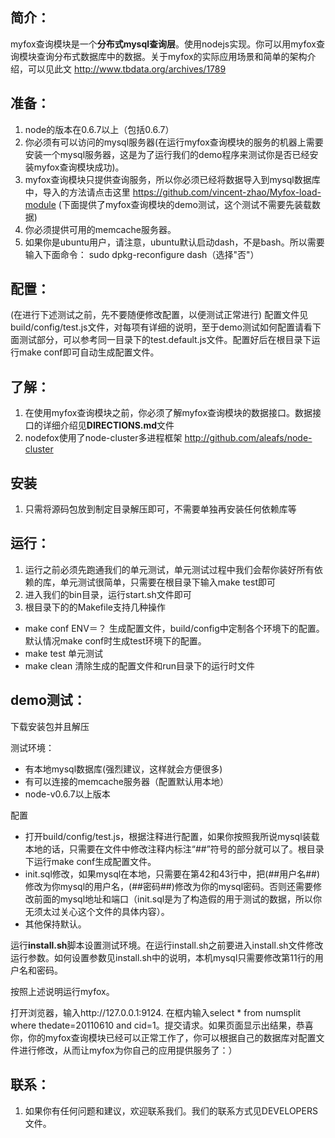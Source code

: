 ## 简介：

myfox查询模块是一个**分布式mysql查询层**。使用nodejs实现。你可以用myfox查询模块查询分布式数据库中的数据。关于myfox的实际应用场景和简单的架构介绍，可以见此文 http://www.tbdata.org/archives/1789

## 准备：
1. node的版本在0.6.7以上（包括0.6.7）
2. 你必须有可以访问的mysql服务器(在运行myfox查询模块的服务的机器上需要安装一个mysql服务器，这是为了运行我们的demo程序来测试你是否已经安装myfox查询模块成功)。
3. myfox查询模块只提供查询服务，所以你必须已经将数据导入到mysql数据库中，导入的方法请点击这里 https://github.com/vincent-zhao/Myfox-load-module (下面提供了myfox查询模块的demo测试，这个测试不需要先装载数据)
4. 你必须提供可用的memcache服务器。
5. 如果你是ubuntu用户，请注意，ubuntu默认启动dash，不是bash。所以需要输入下面命令：
  sudo dpkg-reconfigure dash（选择"否"）

## 配置：
(在进行下述测试之前，先不要随便修改配置，以便测试正常进行)
配置文件见build/config/test.js文件，对每项有详细的说明，至于demo测试如何配置请看下面测试部分，可以参考同一目录下的test.default.js文件。配置好后在根目录下运行make conf即可自动生成配置文件。

## 了解：
1. 在使用myfox查询模块之前，你必须了解myfox查询模块的数据接口。数据接口的详细介绍见**DIRECTIONS.md**文件
2. nodefox使用了node-cluster多进程框架 http://github.com/aleafs/node-cluster

## 安装
1. 只需将源码包放到制定目录解压即可，不需要单独再安装任何依赖库等

## 运行：
1. 运行之前必须先跑通我们的单元测试，单元测试过程中我们会帮你装好所有依赖的库，单元测试很简单，只需要在根目录下输入make test即可
2. 进入我们的bin目录，运行start.sh文件即可
3. 根目录下的的Makefile支持几种操作

  * make conf ENV＝？ 生成配置文件，build/config中定制各个环境下的配置。默认情况make conf时生成test环境下的配置。
  * make test 单元测试
  * make clean 清除生成的配置文件和run目录下的运行时文件

## demo测试：
下载安装包并且解压

测试环境：

  * 有本地mysql数据库(强烈建议，这样就会方便很多)
  * 有可以连接的memcache服务器（配置默认用本地）
  * node-v0.6.7以上版本

配置

* 打开build/config/test.js，根据注释进行配置，如果你按照我所说mysql装载本地的话，只需要在文件中修改注释内标注“##”符号的部分就可以了。根目录下运行make conf生成配置文件。
* init.sql修改，如果mysql在本地，只需要在第42和43行中，把(##用户名##)修改为你mysql的用户名，(##密码##)修改为你的mysql密码。否则还需要修改前面的mysql地址和端口（init.sql是为了构造假的用于测试的数据，所以你无须太过关心这个文件的具体内容）。
* 其他保持默认。

运行**install.sh**脚本设置测试环境。在运行install.sh之前要进入install.sh文件修改运行参数。如何设置参数见install.sh中的说明，本机mysql只需要修改第11行的用户名和密码。

按照上述说明运行myfox。

打开浏览器，输入http://127.0.0.1:9124. 在框内输入select * from numsplit where thedate=20110610 and cid=1。提交请求。如果页面显示出结果，恭喜你，你的myfox查询模块已经可以正常工作了，你可以根据自己的数据库对配置文件进行修改，从而让myfox为你自己的应用提供服务了：）

## 联系：
1. 如果你有任何问题和建议，欢迎联系我们。我们的联系方式见DEVELOPERS文件。
